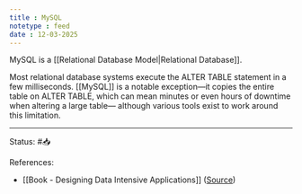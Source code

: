 ```yaml
---
title : MySQL
notetype : feed
date : 12-03-2025
---
```


MySQL is a [[Relational Database Model|Relational Database]].


Most relational database systems execute the ALTER TABLE statement in a few milliseconds. [[MySQL]] is a notable exception—it copies the entire table on ALTER TABLE, which can mean minutes or even hours of downtime when altering a large table— although various tools exist to work around this limitation.

-----

Status: #📥

References:
-  [[Book - Designing Data Intensive Applications]] ([Source](https://www.amazon.com/Designing-Data-Intensive-Applications-Reliable-Maintainable/dp/1449373321))
